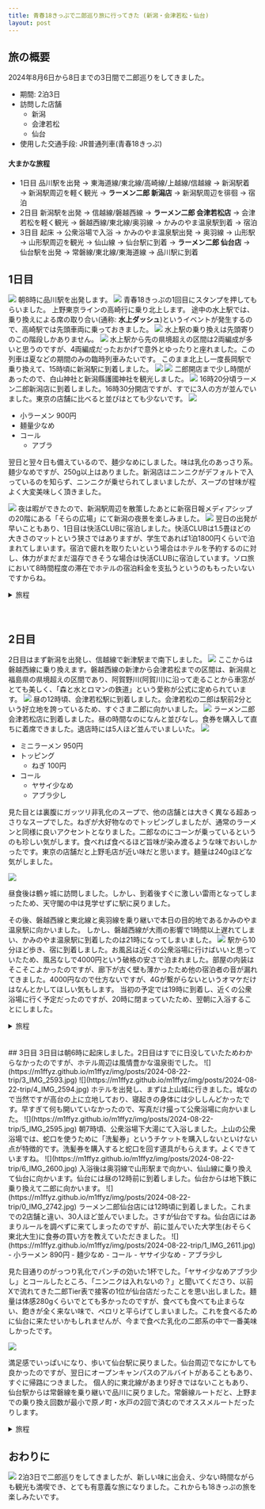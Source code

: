 ```yaml
---
title: 青春18きっぷで二郎巡り旅に行ってきた (新潟・会津若松・仙台)
layout: post
---
```


## 旅の概要

2024年8月6日から8日までの3日間で二郎巡りをしてきました。
- 期間: 2泊3日
- 訪問した店舗
  - 新潟
  - 会津若松
  - 仙台
- 使用した交通手段: JR普通列車(青春18きっぷ)

#### 大まかな旅程
- 1日目
品川駅を出発 → 東海道線/東北線/高崎線/上越線/信越線 → 新潟駅着 → 新潟駅周辺を軽く観光 → <b>ラーメン二郎 新潟店</b> → 新潟駅周辺を徘徊 → 宿泊
- 2日目
新潟駅を出発 → 信越線/磐越西線 → <b>ラーメン二郎 会津若松店</b> → 会津若松を軽く観光 → 磐越西線/東北線/奥羽線 → かみのやま温泉駅到着 → 宿泊
- 3日目
起床 → 公衆浴場で入浴 → かみのやま温泉駅出発 → 奥羽線 → 山形駅 → 山形駅周辺を観光 → 仙山線 → 仙台駅に到着 → <b>ラーメン二郎 仙台店</b> → 仙台駅を出発 → 常磐線/東北線/東海道線 → 品川駅に到着

## 1日目
![](https://m1ffyz.github.io/m1ffyz/img/posts/2024-08-22-trip/0_IMG_2503.jpg)
朝8時に品川駅を出発します。
![](https://m1ffyz.github.io/m1ffyz/img/posts/2024-08-22-trip/1_IMG_2506.jpg)
青春18きっぷの1回目にスタンプを押してもらいました。
上野東京ラインの高崎行に乗り北上します。
途中の水上駅では、乗り換えによる席の取り合い(通称: <b>水上ダッシュ</b>)というイベントが発生するので、高崎駅では先頭車両に乗っておきました。
![](https://m1ffyz.github.io/m1ffyz/img/posts/2024-08-22-trip/5_IMG_2516.jpg)
水上駅の乗り換えは先頭寄りのこの階段しかありません。
![](https://m1ffyz.github.io/m1ffyz/img/posts/2024-08-22-trip/6_IMG_2517.jpg)
水上駅から先の県境超えの区間は2両編成が多いと思うのですが、4両編成だったおかげで意外とゆったりと座れました。この列車は夏などの期間のみの臨時列車みたいです。
このまま北上し一度長岡駅で乗り換えて、15時頃に新潟駅に到着しました。
![](https://m1ffyz.github.io/m1ffyz/img/posts/2024-08-22-trip/8_IMG_2529.jpg)
![](https://m1ffyz.github.io/m1ffyz/img/posts/2024-08-22-trip/9_IMG_2533.jpg)
二郎開店まで少し時間があったので、白山神社と新潟縣護國神社を観光しました。
![](https://m1ffyz.github.io/m1ffyz/img/posts/2024-08-22-trip/0_IMG_2540.jpg)
16時20分頃ラーメン二郎新潟店に到着しました。16時30分開店ですが、すでに3人の方が並んでいました。東京の店舗に比べると並びはとても少ないです。
![](https://m1ffyz.github.io/m1ffyz/img/posts/2024-08-22-trip/1_IMG_2541.jpg)

- 小ラーメン 900円
- 麺量少なめ
- コール
  - アブラ

翌日と翌々日も備えているので、麺少なめにしました。味は乳化のあっさり系。麺少なめですが、250g以上はありました。新潟店はニンニクがデフォルトで入っているのを知らず、ニンニクが乗せられてしまいましたが、スープの甘味が程よく大変美味しく頂きました。

![](https://m1ffyz.github.io/m1ffyz/img/posts/2024-08-22-trip/4_IMG_2553.jpg)
夜は暇ができたので、新潟駅周辺を散策したあとに新宿日報メディアシップの20階にある「そらの広場」にて新潟の夜景を楽しみました。
![](https://m1ffyz.github.io/m1ffyz/img/posts/2024-08-22-trip/5_IMG_2557.jpg)
翌日の出発が早いこともあり、1日目は快活CLUBに宿泊しました。快活CLUBは1.5畳ほどの大きさのマットという狭さではありますが、学生であれば1泊1800円くらいで泊まれてしまいます。宿泊で疲れを取りたいという場合はホテルを予約するのに対し、体力がまだまだ温存できそうな場合は快活CLUBに宿泊しています。ソロ旅において8時間程度の滞在でホテルの宿泊料金を支払うというのももったいないですからね。

<details>
<summary>旅程</summary>
品川 0814 <br>
↓ 上野東京ライン 快速アーバン 高崎 <br>
1012 高崎 1024<br>
↓ 上越線 水上行<br>
1131 水上 1139<br>
↓ 上越線 長岡行<br>
1331 長岡 1339<br>
↓ 信越線 内野行<br>
1506 白山 <br>
↓ 徒歩 <br>
白山公園(白山神社) <br>
↓ 徒歩 <br>
新潟縣護國神社 <br>
↓ 徒歩 <br>
附属学校前停留所 1607 <br>
↓ 新潟交通 C20系統 <br>
1621 万代シテイ停留所 <br>
↓ 徒歩 <br>
ラーメン二郎 新潟店 <br>
↓ 徒歩 <br>
新潟駅 <br>
↓ 徒歩 <br>
新潟日報 メディアシップ <br>
↓ 徒歩 <br>
新潟日報メディアシップ停留所 2017 <br>
↓ 新潟交通 E25系統 <br>
2024 新潟駅 / 新潟 2041 <br>
↓ 越後線 内野行 <br>
2056 寺尾 <br>
↓ 徒歩<br>
快活CLUB 新潟寺尾店<br>

</details>
<br><br>

## 2日目
2日目はまず新潟を出発し、信越線で新津駅まで南下しました。
![](https://m1ffyz.github.io/m1ffyz/img/posts/2024-08-22-trip/6_IMG_2559.jpg)
ここからは磐越西線に乗り換えます。磐越西線の新津から会津若松までの区間は、新潟県と福島県の県境超えの区間であり、阿賀野川(阿賀川)に沿って走ることから車窓がとても美しく、「森と水とロマンの鉄道」という愛称が公式に定められています。
![](https://m1ffyz.github.io/m1ffyz/img/posts/2024-08-22-trip/7_IMG_2576.jpg)
昼の12時頃、会津若松駅に到着しました。会津若松の二郎は駅前2分という好立地を誇っているため、すぐさま二郎に向かいました。
![](https://m1ffyz.github.io/m1ffyz/img/posts/2024-08-22-trip/8_IMG_2569.jpg)
ラーメン二郎会津若松店に到着しました。昼の時間なのになんと並びなし。食券を購入して直ちに着席できました。退店時には5人ほど並んでいましいた。
![](https://m1ffyz.github.io/m1ffyz/img/posts/2024-08-22-trip/9_IMG_2570.jpg)
- ミニラーメン 950円
- トッピング
  - ねぎ 100円
- コール
  - ヤサイ少なめ
  - アブラ少し

見た目とは裏腹にガッツリ非乳化のスープで、他の店舗とは大きく異なる超あっさりなスープでした。ねぎが大好物なのでトッピングしましたが、通常のラーメンと同様に良いアクセントとなりました。二郎なのにコーンが乗っているというのも珍しい気がします。食べれば食べるほど旨味が染み渡るような味でおいしかったです。東京の店舗だと上野毛店が近い味だと思います。麺量は240gほどな気がしました。

![](https://m1ffyz.github.io/m1ffyz/img/posts/2024-08-22-trip/0_IMG_2575.jpg)

昼食後は鶴ヶ城に訪問しました。しかし、到着後すぐに激しい雷雨となってしまったため、天守閣の中は見学せずに駅に戻りました。

その後、磐越西線と東北線と奥羽線を乗り継いで本日の目的地であるかみのやま温泉駅に向かいました。
しかし、磐越西線が大雨の影響で1時間以上遅れてしまい、かみのやま温泉駅に到着したのは21時になってしまいました。
![](https://m1ffyz.github.io/m1ffyz/img/posts/2024-08-22-trip/2_IMG_2589.jpg)
駅から10分ほど歩き、宿に到着しました。お風呂は近くの公衆浴場に行けばいいと思っていたため、風呂なしで4000円という破格の安さで泊まれました。部屋の内装はそこそこよかったのですが、廊下が古く壁も薄かったため他の宿泊者の音が漏れてきました。4000円なので仕方ないですが、4Gが繋がらないというオマケだけはなんとかしてほしい気もします。
当初の予定では19時に到着し、近くの公衆浴場に行く予定だったのですが、20時に閉まっていたため、翌朝に入浴することにしました。

<details>
<summary>旅程</summary>
寺尾 0827 <br>
↓ 越後線 長岡行 <br>
0914 新津 0933 <br>
↓ 磐越西線 会津若松行 <br>
1159 会津若松<br>
↓ 徒歩<br>
ラーメン二郎 会津若松店<br>
↓ 徒歩<br>
若松駅前停留所 1300<br>
↓ まちなか周遊バス ハイカラさん<br>
1320 鶴ケ城入口停留所<br>
↓ 徒歩<br>
鶴ヶ城<br>
↓ 徒歩<br>
鶴ケ城入口停留所 1409<br>
↓ まちなか周遊バス あかべぇ<br>
1410 若松駅前 / 会津若松 1530(遅延により1550)<br>
↓ 磐越西線 快速 郡山行<br>
1635(1740) 郡山 1818<br>
↓ 東北線 福島行<br>
1904 福島 1941<br>
↓ 奥羽線 米沢行<br>
2027 米沢 2029<br>
↓ 奥羽線 山形行<br>
2101 かみのやま温泉<br>
↓ 徒歩 <br>
ホテル <br>

</details>
<br><br>
## 3日目
3日目は朝6時に起床しました。2日目はすでに日没していたためわからなかったのですが、ホテル周辺は風情豊かな温泉街でした。
![](https://m1ffyz.github.io/m1ffyz/img/posts/2024-08-22-trip/3_IMG_2593.jpg)
![](https://m1ffyz.github.io/m1ffyz/img/posts/2024-08-22-trip/4_IMG_2594.jpg)
ホテルを出発し、まずは上山城に行きました。城なので当然ですが高台の上に立地しており、寝起きの身体には少ししんどかったです。早すぎて何も開いていなかったので、写真だけ撮って公衆浴場に向かいました。
![](https://m1ffyz.github.io/m1ffyz/img/posts/2024-08-22-trip/5_IMG_2595.jpg)
朝7時頃、公衆浴場下大湯にて入浴しました。上山の公衆浴場では、蛇口を使うために「洗髪券」というチケットを購入しないといけない点が特徴的です。洗髪券を購入すると蛇口を回す道具がもらえます。よくできていますね。
![](https://m1ffyz.github.io/m1ffyz/img/posts/2024-08-22-trip/6_IMG_2600.jpg)
入浴後は奥羽線で山形駅まで向かい、仙山線に乗り換えて仙台に向かいます。仙台には昼の12時前に到着しました。仙台からは地下鉄に乗り換えて二郎に向かいます。
![](https://m1ffyz.github.io/m1ffyz/img/posts/2024-08-22-trip/0_IMG_2742.jpg)
ラーメン二郎仙台店には12時頃に到着しました。これまでの2店舗と違い、30人ほど並んでいました。さすが仙台ですね。仙台店にはあまりルールを調べずに来てしまったのですが、前に並んでいた大学生(おそらく東北大生)に食券の買い方を教えていただきました。
![](https://m1ffyz.github.io/m1ffyz/img/posts/2024-08-22-trip/1_IMG_2611.jpg)
- 小ラーメン 890円
- 麺少なめ
- コール
  - ヤサイ少なめ
  - アブラ少し

見た目通りのがっつり乳化でパンチの効いた1杯でした。「ヤサイ少なめアブラ少し」とコールしたところ、「ニンニクは入れないの？」と聞いてくださり、以前Xで流れてきた二郎Tier表で接客の1位が仙台店だったことを思い出しました。麺量は体感280gくらいでとても多かったのですが、食べても食べても止まらない、飽きが全く来ない味で、ペロリと平らげてしまいました。これを食べるために仙台に来たせいかもしれませんが、今まで食べた乳化の二郎系の中で一番美味しかったです。

![](https://m1ffyz.github.io/m1ffyz/img/posts/2024-08-22-trip/2_IMG_2613.jpg)

満足感でいっぱいになり、歩いて仙台駅に戻りました。仙台周辺でなにかしても良かったのですが、翌日にオープンキャンパスのアルバイトがあることもあり、すぐに帰路につきました。
個人的に東北線があまり好きではないこともあり、仙台駅からは常磐線を乗り継いで品川に戻りました。常磐線ルートだと、上野までの乗り換え回数が最小で原ノ町・水戸の2回で済むのでオススメルートだったりします。

<details>
<summary>旅程</summary>
ホテル<br>
↓ 徒歩<br>
上山城<br>
↓ 徒歩<br>
公衆浴場下大湯<br>
↓ 徒歩<br>
ホテル<br>
↓ 徒歩<br>
かみのやま温泉 0841<br>
↓ 奥羽線 山形行<br>
0853 山形<br>
↓ 徒歩<br>
霞城公園<br>
↓ 徒歩<br>
霞城セントラル 展望ロビー<br>
↓ 徒歩<br>
山形 1012<br>
↓ 仙山線 快速 仙台行<br>
1135 仙台 1154<br>
↓ 仙台市地下鉄東西線 八木山動物公園行<br>
1156 青葉通一丁目<br>
↓ 徒歩<br>
ラーメン二郎 仙台店<br>
↓ 徒歩<br>
仙台 1440<br>
↓ 常磐線 原ノ町行<br>
1609 原ノ町 1620<br>
↓ 常磐線 水戸行<br>
1934 水戸 1940<br>
↓ 常磐線 上野行<br>
2146 上野 2154<br>
↓ 上野東京ライン 国府津行<br>
2211 品川<br>

</details>

## おわりに
![](https://m1ffyz.github.io/m1ffyz/img/posts/2024-08-22-trip/0_IMG_2625.jpg)
2泊3日で二郎巡りをしてきましたが、新しい味に出会え、少ない時間ながらも観光も満喫でき、とても有意義な旅になりました。これからも18きっぷの旅を楽しみたいです。